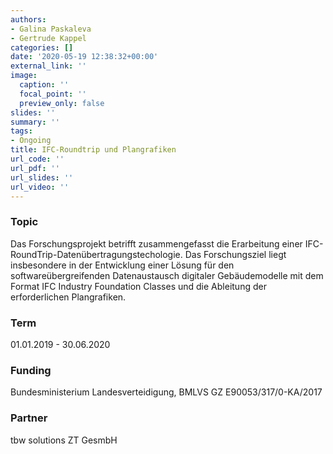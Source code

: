 ```yaml
---
authors:
- Galina Paskaleva
- Gertrude Kappel
categories: []
date: '2020-05-19 12:38:32+00:00'
external_link: ''
image:
  caption: ''
  focal_point: ''
  preview_only: false
slides: ''
summary: ''
tags:
- Ongoing
title: IFC-Roundtrip und Plangrafiken
url_code: ''
url_pdf: ''
url_slides: ''
url_video: ''
---
```


### Topic

Das Forschungsprojekt betrifft zusammengefasst die Erarbeitung einer IFC-RoundTrip-Datenübertragungstechologie. Das Forschungsziel liegt insbesondere in der Entwicklung einer Lösung für den softwareübergreifenden Datenaustausch digitaler Gebäudemodelle mit dem Format IFC Industry Foundation Classes und die Ableitung der erforderlichen Plangrafiken.

### Term

01.01.2019 - 30.06.2020

### Funding

Bundesministerium Landesverteidigung, BMLVS GZ E90053/317/0-KA/2017

### Partner

tbw solutions ZT GesmbH